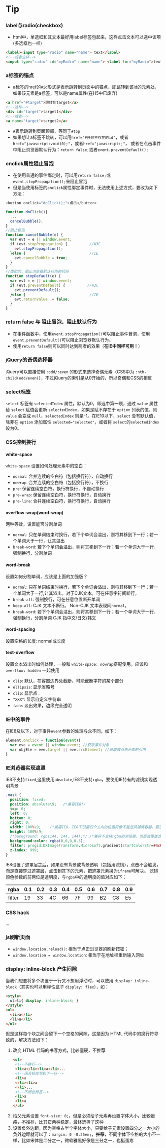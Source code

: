 

# Tip

### label与radio(checkbox)
* html中，单选框和其文本最好用label标签包起来，这样点击文本可以选中该项(多选框也一样)
```html
<label><input type="radio" name="name"> text</label>
<!--或者这样-->
<input type="radio" id="myRadio" name="name"> <label for="myRadio">text</label>
```

### a标签的锚点
* a标签的href的`#id`形式是表示跳转到页面中的锚点，即跳转到该id的元素处，如果该元素是a标签，可以是name属性(在H5中已废弃)
```html
<a href="#target">跳转到target</a>
<!--这样-->
<div id="target">target1</div>
<!--或者-->
<a name="target">target2</a>
```
* `#`表示跳转到页面顶部，等同于`#top`
* 如果想让a标签不跳转，可以用`href="#任何不存在的id"`，或者`href="javascript:void(0);"`，或者`href="javascript:;"`， 或者在点击事件中阻止浏览器默认行为：`return false;`或者`event.preventDefault();`

### onclick属性阻止冒泡
* 在使用普通的事件绑定时，可以用`return false;`或`event.stopPropagation();`来阻止冒泡
* 但是当使用标签的`onclick`属性绑定事件时，无法使用上述方式，要改为如下方法：
```js
<button onclick="doClick();">点击</button>

function doClick(){
  ...
  cancelBubble();
}
//阻止冒泡
function cancelBubble(e) {
  var evt = e || window.event;
  if (evt.stopPropagation) {          //W3C
    evt.stopPropagation();
  }else {                             //IE
    evt.cancelBubble = true;
  }
}
//类似的，阻止浏览器默认行为的代码
function stopDefault(e) {
  var evt = e || window.event;
  if (evt.preventDefault) {          //W3C
    evt.preventDefault();
  }else {                             //IE
    evt.returnValue  = false;
  }
}
```

### return false 与 阻止冒泡、阻止默认行为
* 在事件函数中，使用`event.stopPropagation()`可以阻止事件冒泡，使用`event.preventDefault()`可以阻止浏览器默认行为。
* 使用`return false`则可以同时达到两者的效果（**在IE中同样可用！**）

### jQuery的奇偶选择器
jQuery可以直接使用 `:odd/:even` 的形式来选择奇偶元素（CSS中为 `:nth-child(odd/even)`），不过jQuery的索引是从0开始的，所以奇偶和CSS的相反

### select标签
`select` 标签有 `selectedIndex` 属性，默认为0，即选中第一项，通过 `value` 属性给 `select` 赋值会更新 `selectedIndex`，如果是赋不存在于 `option` 列表的值，则 `value` 会变成 `null`，`selectedIndex` 则是-1。在IE10以下，`select` 没有默认值，除非在 `option` 添加属性 `selected="selected"`，或者将 `select`的`selectedIndex` 设为0。

### CSS控制换行

#### white-space

`white-space` 设置如何处理元素中的空白：
* `normal`: 合并连续的空白符（包括换行符），自动换行
* `nowrap`: 合并连续的空白符（包括换行符），不换行
* `pre`: 保留连续空白符，换行符换行，不自动换行
* `pre-wrap`: 保留连续空白符，换行符换行，自动换行
* `pre-line`: 合并连续空白符，换行符换行，自动换行

#### overflow-wrap(word-wrap)

两种等效，设置能否分割单词
* `normal`: 只在单词结束时换行，若下个单词会溢出，则将其移到下一行；若一个单词大于一行，让其溢出
* `break-word`: 若下个单词会溢出，则将其移到下一行；若一个单词大于一行，强制换行，分割单词

#### word-break

设置如何分割单词，应该是上面的加强版？
* `normal`: 只在单词结束时换行，若下个单词会溢出，则将其移到下一行；若一个单词大于一行,让其溢出。对于CJK文本，可在任意字符间断行。
* `break-all`: 强制换行，可在任意位置断开单词
* `keep-all`: CJK 文本不断行。 Non-CJK 文本表现同`normal`。
* `break-word`: 若下个单词会溢出，则将其移到下一行；若一个单词大于一行，强制换行，分割单词
CJK 指中文/日文/韩文

#### word-spacing

设置空格的长度: normal或长度

#### text-overflow

设置文本溢出时如何处理，一般和 `white-space: nowrap`搭配使用。应该和 `overflow: hidden` 一起使用
* `clip`: 默认，在容器边界处截断，可能截断字符的某个部分
* `ellipsis`: 显示省略号
* `clip`: 显示点 .
* `"XXX"`: 显示自定义字符串
* `fade`: 淡出效果，边缘完全透明

### IE中的事件

在IE8及以下，对于事件`event`参数的处理与众不同，如下：
```javascript
element.onclick = function(event){
  var eve = event || window.event; //获取事件对象
  var objEle = eve.target || eve.srcElement; //获取被点击元素的引用
}
```

### IE浏览器实现遮罩
IE8不支持`fixed`,这里使用`absolute`,IE8不支持`rgba`，要使用IE特有的滤镜实现透明背景
```CSS
.mask {
  position: fixed;
  position: absolute\9;   /*兼容IE8*/
  top: 0;
  left: 0;
  bottom: 0;
  right: 0;
  width: 100%\9;    /*兼容IE8，IE8下设置四个方向的位置好像不能是其铺满容器，要设置宽高才行*/
  height: 100%\9;
  /*background: rgb(144, 144, 144);*/ /*兼容不支持rgba的浏览器，但是会覆盖滤镜*/
  background-color: rgba(0,0,0,0.3);
  filter: progid:DXImageTransform.Microsoft.gradient(startColorstr=#4c000000,endColorstr=#4c000000)\9; /*兼容IE8*/
  z-index: 999;
}
```
IE8设置了遮罩层之后，如果没有背景或背景透明（包括用滤镜），点击不会触发，而是直接穿过遮罩层，点击到其下的元素，把遮罩元素换为`iframe`可解决。
滤镜颜色参数的前两位是透明度，与`rgba`中的透明度的值对应如下：

|rgba   | 0.1 | 0.2 | 0.3 | 0.4 | 0.5 | 0.6 | 0.7 | 0.8 | 0.9 | 
|-------|-----|-----|-----|-----|-----|-----|-----|-----|-----| 
|filter | 19  | 33  | 4C  | 66  | 7F  | 99  | B2  | C8  | E5  |


### CSS hack
...

### js刷新页面

* `window.location.reload()`: 相当于点击浏览器的刷新按钮；
* `window.location = window.location`: 相当于在地址栏重新输入网址

### display: inline-block 产生间隙

当我们想要将多个块置于一行又不想用浮动时，可以使用 `display: inline-block`（其实也可以用弹性盒子 `display: flex`），如：
```html
<style>
  ul>li{ display: inline-block; }
</style>
<ul>
  <li>a</li>
  <li>a</li>
</ul>
```
但是这样每个块之间会留下一个空格的间隙，这是因为 HTML 代码中的换行符导致的，解决方法如下：  
1. 改变 HTML 代码的书写方式，比较僵硬，不推荐
   ```HTML
   <ul>
    <!--不换行-->
    <li>a</li><li>a</li>...
    <!--闭合标签写到下一行-->
    <li>a
    </li><li>a
    </li>...
    <!--不闭合标签-->
    <li>a
    <li>a
   </ul>
   ```
2. 给父元素设置 `font-size: 0;`，但是必须给子元素再设置字体大小，~~比较蛋疼，不推荐~~，比其它两种稳定，最终选择了这种
3. 设置负外边距，因为空格占半个字体大小，只要给子元素设置四分之一大小的负外边距就可以了：`margin: 0 -0.25em;`，~~推荐~~，不同字体下空格的大小不一样，比如宋体是二分之一，微软雅黑好像是三分之一，也挺蛋疼
